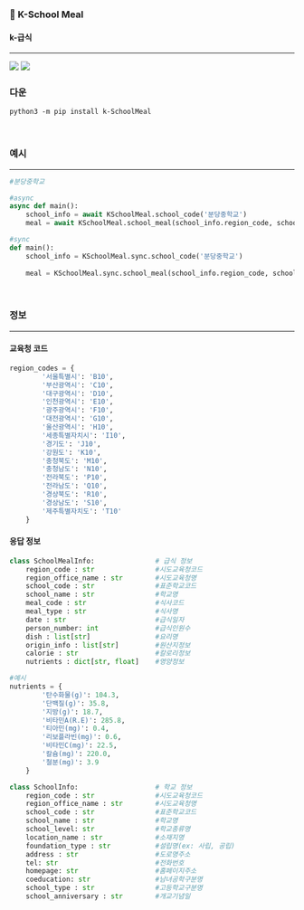 <h3> 🍞 K-School Meal </h3>

<h4>k-급식</h4> 

---
[![](https://img.shields.io/badge/Python-3.7|3.8|3.9|3.10-blue?style=flat-square&logo=python)](https://www.python.org/)
[![](https://img.shields.io/badge/KSchoolMeal-1.0.0Alpha-blue?style=flat-square)](https://pypi.org/project/k-SchoolMeal/)


<h3>다운</h3>

```
python3 -m pip install k-SchoolMeal
```

<br>

<h3>예시</h3>

---

```py
#분당중학교

#async
async def main():
    school_info = await KSchoolMeal.school_code('분당중학교')
    meal = await KSchoolMeal.school_meal(school_info.region_code, school_info.school_code, '2021.11.01') #-> List[SchoolMealInfo] 

#sync
def main():
    school_info = KSchoolMeal.sync.school_code('분당중학교')
    
    meal = KSchoolMeal.sync.school_meal(school_info.region_code, school_info.school_code, '2021.11.01') #-> List[SchoolMealInfo]

```

<br>

<h3>정보</h3>

---

<h4>교육청 코드</h4>

```py
region_codes = {
        '서울특별시': 'B10',
        '부산광역시': 'C10',
        '대구광역시': 'D10',
        '인천광역시': 'E10',
        '광주광역시': 'F10',
        '대전광역시': 'G10',
        '울산광역시': 'H10',
        '세종특별자치시': 'I10',
        '경기도': 'J10',
        '강원도': 'K10',
        '충청북도': 'M10',
        '충청남도': 'N10',
        '전라북도': 'P10',
        '전라남도': 'Q10',
        '경상북도': 'R10',
        '경상남도': 'S10',
        '제주특별자치도': 'T10'
    }
```

<h4> 응답 정보 </h4>

```py
class SchoolMealInfo:               # 급식 정보
    region_code : str               #시도교육청코드
    region_office_name : str        #시도교육청명
    school_code : str               #표준학교코드
    school_name : str               #학교명
    meal_code : str                 #식사코드
    meal_type : str                 #식사명
    date : str                      #급식일자
    person_number: int              #급식인원수
    dish : list[str]                #요리명
    origin_info : list[str]         #원산지정보
    calorie : str                   #칼로리정보
    nutrients : dict[str, float]    #영양정보
```

```py
#예시
nutrients = {
        '탄수화물(g)': 104.3,
        '단백질(g)': 35.8,
        '지방(g)': 18.7,
        '비타민A(R.E)': 285.8,
        '티아민(mg)': 0.4,
        '리보플라빈(mg)': 0.6,
        '비타민C(mg)': 22.5,
        '칼슘(mg)': 220.0,
        '철분(mg)': 3.9
    }
```

```py
class SchoolInfo:                   # 학교 정보
    region_code : str               #시도교육청코드
    region_office_name : str        #시도교육청명
    school_code : str               #표준학교코드
    school_name : str               #학교명
    school_level: str               #학교종류명
    location_name : str             #소재지명
    foundation_type : str           #설립명(ex: 사립, 공립)
    address : str                   #도로명주소
    tel: str                        #전화번호
    homepage: str                   #홈페이지주소
    coeducation: str                #남녀공학구분명
    school_type : str               #고등학교구분명
    school_anniversary : str        #개교기념일
```